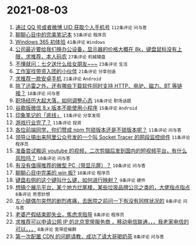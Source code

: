 # 2021-08-03

1. [通过 QQ 号或者微博 UID 获取个人手机号](https://www.v2ex.com/t/793291) `112条评论` `问与答`
1. [聊聊心目中的完美笔记本](https://www.v2ex.com/t/793294) `53条评论` `程序员`
1. [Windows 365 初体验](https://www.v2ex.com/t/793286) `41条评论` `Windows`
1. [公司最近要给我们换办公设备，显示器的价格大概在 8k，键盘鼠标没有上限，求推荐，本人码农](https://www.v2ex.com/t/793314) `27条评论` `机械键盘`
1. [不懂就问：七夕送什么给女朋友~~~](https://www.v2ex.com/t/793325) `23条评论` `生活`
1. [工作室找带资入团的小伙伴](https://www.v2ex.com/t/793320) `21条评论` `分享创造`
1. [求推荐一款安卓手机](https://www.v2ex.com/t/793296) `21条评论` `Android`
1. [除了迅雷之外，还有哪些下载软件同时支持 HTTP、电驴、磁力、BT 等链接？](https://www.v2ex.com/t/793288) `18条评论` `问与答`
1. [职场经历大起大落，如何调整心态](https://www.v2ex.com/t/793326) `16条评论` `职场话题`
1. [谷歌版微信 8.x 版本不能使用小程序](https://www.v2ex.com/t/793283) `15条评论` `Android`
1. [印象笔记的「底线」](https://www.v2ex.com/t/793333) `13条评论` `分享发现`
1. [游戏行业完了？](https://www.v2ex.com/t/793350) `11条评论` `投资`
1. [各位前端同学，你们赞成 npm 包锁版本还是不锁版本呢？](https://www.v2ex.com/t/793339) `11条评论` `问与答`
1. [领导让搞出来阿里公众号发的一个叫 Socket Tracer 的网段监控组件](https://www.v2ex.com/t/793293) `11条评论` `程序员`
1. [准备尝试搬运 youtube 的视频，二次剪辑后发到国内的短视频平台，有什么风险吗？](https://www.v2ex.com/t/793344) `10条评论` `问与答`
1. [有没有值得推荐的微型 PC（带显示屏）？](https://www.v2ex.com/t/793335) `10条评论` `问与答`
1. [聊聊心目中完美的 win 板?](https://www.v2ex.com/t/793300) `10条评论` `程序员`
1. [键盘右侧的这个键叫什么键，如何进行映射？](https://www.v2ex.com/t/793284) `9条评论` `硬件`
1. [想搞个展示平台，某个地方烂尾楼，某些垃圾品牌公示之类的，大佬指点指点](https://www.v2ex.com/t/793356) `8条评论` `奇思妙想`
1. [左小腿偶尔突然的剧烈疼痛，去医院之前问一下有没有同样状况的](https://www.v2ex.com/t/793352) `8条评论` `问与答`
1. [老婆产假结束即失业，焦虑求指导](https://www.v2ex.com/t/793351) `8条评论` `程序员`
1. [求推荐可以申请公网 IP 的北京宽带服务商 ，移动电信联通，，，我老家电信的可以，，，](https://www.v2ex.com/t/793341) `8条评论` `宽带症候群`
1. [第一次配置 CDN 的问题请教，成功了请大哥喝奶茶](https://www.v2ex.com/t/793338) `8条评论` `问与答`
